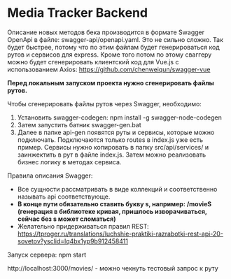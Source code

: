 # Media Tracker Backend

Описание новых методов бека производится в формате Swagger OpenApi в файле: swagger-api/openapi.yaml. Это не сильно сложно.
Так будет быстрее, потому что по этим файлам будет генерироваться код рутов и сервисов для express.
Кроме того потом по этому сваггеру можно будет сгенерировать клиентский код для Vue.js с использованием Axios:
https://github.com/chenweiqun/swagger-vue

**Перед локальным запуском проекта нужно сгенерировать файлы рутов.**

Чтобы сгенерировать файлы рутов через Swagger, необходимо: 
1. Установить swagger-codegen: npm install -g swagger-node-codegen
2. Затем запустить батник swagger-gen.bat
3. Далее в папке api-gen появятся руты и сервисы, которые можно подключать.
Подключаются только routes в index.js уже есть пример. Сервисы нужно копировать в папку src/api/services/ и заинжектить в рут в файле index.js.
Затем можно реализовать бизнес логику в методах сервиса.

Правила описания Swagger:
- Все сущности рассматривать в виде коллекций и соответственно называть api соответствующе.
- **В конце пути обязательно ставить букву s, например: /movieS (генерация в библиотеке кривая, пришлось изворачиваться, сейчас без s может сломаться)**
- Желательно придерживаться правил REST: https://tproger.ru/translations/luchshie-praktiki-razrabotki-rest-api-20-sovetov?ysclid=lq4bx1yp9b912458411

Запуск сервера: npm start

http://localhost:3000/movies/ - можно чекнуть тестовый запрос к руту
